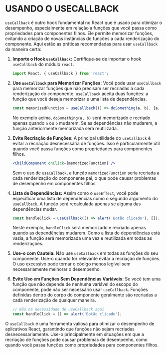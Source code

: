 # USANDO O USECALLBACK
`useCallback` é outro hook fundamental no React que é usado para otimizar o desempenho, especialmente em relação a funções que você passa como propriedades para componentes filhos. Ele permite memorizar funções, evitando a criação de novas instâncias de funções a cada renderização do componente. Aqui estão as práticas recomendadas para usar `useCallback` da maneira certa:

1. **Importe o Hook `useCallback`:** Certifique-se de importar o hook `useCallback` do módulo `react`.

   ```jsx
   import React, { useCallback } from 'react';
   ```

2. **Use `useCallback` para Memorizar Funções:** Você pode usar `useCallback` para memorizar funções que não precisam ser recriadas a cada renderização do componente. `useCallback` aceita duas funções: a função que você deseja memorizar e uma lista de dependências.

   ```jsx
   const memorizedFunction = useCallback(() => doSomething(a, b), [a, b]);
   ```

   No exemplo acima, `doSomething(a, b)` será memorizado e recriado apenas quando `a` ou `b` mudarem. Se as dependências não mudarem, a função anteriormente memorizada será reutilizada.

3. **Evite Recriação de Funções:** A principal utilidade do `useCallback` é evitar a recriação desnecessária de funções. Isso é particularmente útil quando você passa funções como propriedades para componentes filhos.

   ```jsx
   <ChildComponent onClick={memorizedFunction} />
   ```

   Sem o uso de `useCallback`, a função `memorizedFunction` seria recriada a cada renderização do componente pai, o que pode causar problemas de desempenho em componentes filhos.

4. **Lista de Dependências:** Assim como o `useEffect`, você pode especificar uma lista de dependências como o segundo argumento do `useCallback`. A função será recalculada apenas se alguma das dependências mudar.

   ```jsx
   const handleClick = useCallback(() => alert('Botão clicado'), []);
   ```

   Neste exemplo, `handleClick` será memorizado e recriado apenas quando as dependências mudarem. Como a lista de dependências está vazia, a função será memorizada uma vez e reutilizada em todas as renderizações.

5. **Use-o com Cautela:** Não use `useCallback` em todas as funções do seu componente. Use-o quando for relevante evitar a recriação de funções. O uso excessivo pode tornar o código menos legível sem necessariamente melhorar o desempenho.

6. **Evite Uso em Funções Sem Dependências Variáveis:** Se você tem uma função que não depende de nenhuma variável do escopo do componente, pode não ser necessário usar `useCallback`. Funções definidas dentro do corpo do componente geralmente são recriadas a cada renderização de qualquer maneira.

   ```jsx
   // Não há necessidade de useCallback aqui
   const handleClick = () => alert('Botão clicado');
   ```

O `useCallback` é uma ferramenta valiosa para otimizar o desempenho de aplicativos React, garantindo que funções não sejam recriadas desnecessariamente. Use-o principalmente em situações em que a recriação de funções pode causar problemas de desempenho, como quando você passa funções como propriedades para componentes filhos.